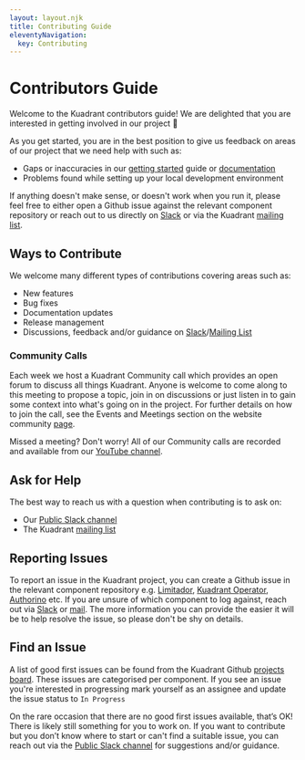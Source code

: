 ```yaml
---
layout: layout.njk
title: Contributing Guide
eleventyNavigation:
  key: Contributing
---
```

# Contributors Guide

<!--- variables for repeated links --->
[SlackChannelURL]: https://kubernetes.slack.com/archives/C05J0D0V525
[MailingList]: mailto:kuadrant@googlegroups.com

Welcome to the Kuadrant contributors guide! We are delighted that you are interested in getting involved in our project 🎉

As you get started, you are in the best position to give us feedback on areas of our project that we need help with such as:

* Gaps or inaccuracies in our [getting started](https://docs.kuadrant.io/getting-started/) guide or [documentation](https://docs.kuadrant.io/)
* Problems found while setting up your local development environment

If anything doesn't make sense, or doesn't work when you run it, please feel free to either open a Github issue against the relevant component repository or reach out to us directly on [Slack][SlackChannelURL] or via the Kuadrant [mailing list][MailingList].

## Ways to Contribute

We welcome many different types of contributions covering areas such as:

* New features
* Bug fixes
* Documentation updates
* Release management
* Discussions, feedback and/or guidance on [Slack][SlackChannelURL]/[Mailing List][MailingList]

### Community Calls

Each week we host a Kuadrant Community call which provides an open forum to discuss all things Kuadrant. Anyone is welcome to come along to this meeting to propose a topic, join in on discussions or just listen in to gain some context into what's going on in the project. For further details on how to join the call, see the Events and Meetings section on the website community [page](https://kuadrant.io/community/#events-and-meetings-calendar). 

Missed a meeting? Don't worry! All of our Community calls are recorded and available from our [YouTube channel](https://www.youtube.com/playlist?list=PL2UsztbUdPcffkAukDbPJBLppSG6JUa2Q).

## Ask for Help

The best way to reach us with a question when contributing is to ask on:

* Our [Public Slack channel][SlackChannelURL]
* The Kuadrant [mailing list][MailingList]

## Reporting Issues

To report an issue in the Kuadrant project, you can create a Github issue in the relevant component repository e.g. [Limitador](https://github.com/Kuadrant/limitador), [Kuadrant Operator](https://github.com/Kuadrant/kuadrant-operator), [Authorino](https://github.com/Kuadrant/authorino) etc. If you are unsure of which component to log against, reach out via [Slack][SlackChannelURL] or [mail][MailingList]. The more information you can provide the easier it will be to help resolve the issue, so please don't be shy on details.

## Find an Issue

A list of good first issues can be found from the Kuadrant Github [projects board](https://github.com/orgs/Kuadrant/projects/18/views/7). These issues are categorised per component. If you see an issue you're interested in progressing mark yourself as an assignee and update the issue status to `In Progress`

On the rare occasion that there are no good first issues available, that’s OK! There is likely still something for you to work on. If you want to contribute but you don’t know where to start or can't find a suitable issue, you can reach out via the [Public Slack channel][SlackChannelURL] for suggestions and/or guidance.

<!--- WIP
## Pull Request Lifecycle

[Instructions](https://contribute.cncf.io/maintainers/github/templates/required/contributing/#pull-request-lifecycle)

⚠️ **Explain your pull request process**

## Sign Your Commits

[Instructions](https://contribute.cncf.io/maintainers/github/templates/required/contributing/#sign-your-commits)

⚠️ **Keep either the DCO or CLA section depending on which you use**

### DCO
Licensing is important to open source projects. It provides some assurances that
the software will continue to be available based under the terms that the
author(s) desired. We require that contributors sign off on commits submitted to
our project's repositories. The [Developer Certificate of Origin
(DCO)](https://probot.github.io/apps/dco/) is a way to certify that you wrote and
have the right to contribute the code you are submitting to the project.

You sign-off by adding the following to your commit messages. Your sign-off must
match the git user and email associated with the commit.

    This is my commit message

    Signed-off-by: Your Name <your.name@example.com>

Git has a `-s` command line option to do this automatically:

    git commit -s -m 'This is my commit message'

If you forgot to do this and have not yet pushed your changes to the remote
repository, you can amend your commit with the sign-off by running 

    git commit --amend -s 
--->